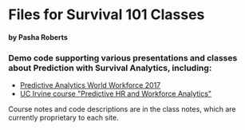 # Files for Survival 101 Classes

#### by Pasha Roberts

### Demo code supporting various presentations and classes about Prediction with Survival Analytics, including:

- [Predictive Analytics World Workforce 2017](http://www.predictiveanalyticsworld.com/workforce/2017/agenda_overview.php)
- [UC Irvine course "Predictive HR and Workforce Analytics"](https://ce.uci.edu/courses/sectiondetail.aspx?year=2016&term=Fall&sid=00500)

Course notes and code descriptions are in the class notes, which are currently proprietary to each site.
